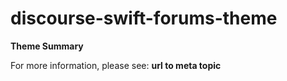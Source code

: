 # discourse-swift-forums-theme

**Theme Summary**

For more information, please see: **url to meta topic**
